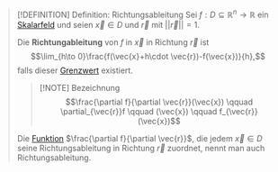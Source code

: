 >[!DEFINITION] Definition: Richtungsableitung
>Sei $f: D\subseteq \mathbb{R}^n\to\mathbb{R}$ ein [Skalarfeld](Skalarfeld.md) und seien $\vec{x}\in D$ und $\vec{r}$ mit $||\vec{r}|| = 1$.
>
>Die **Richtungableitung** von $f$ in $\vec{x}$ in Richtung $\vec{r}$ ist
>$$\lim_{h\to 0}\frac{f(\vec{x}+h\cdot \vec{r})-f(\vec{x})}{h},$$
>falls dieser [Grenzwert](../../../../Eindimensionale%20Analysis/Grenzwerte%20von%20Funktionen/Grenzwerte.md) existiert.
>
>>[!NOTE] Bezeichnung
>>$$\frac{\partial f}{\partial \vec{r}}(\vec{x}) \qquad \partial_{\vec{r}}f \qquad (\vec{x}) \qquad f_{\vec{r}}(\vec{x})$$
>
>Die [Funktion](Skalarfeld.md) $\frac{\partial f}{\partial \vec{r}}$, die jedem $\vec{x}\in D$ seine Richtungsableitung in Richtung $\vec{r}$ zuordnet, nennt man auch Richtungsableitung.